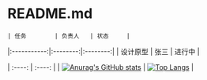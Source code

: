 # README.md

	| 任务        | 负责人   | 状态     |
|:-----------:|:--------:|:--------:|
| 设计原型    | 张三     | 进行中   |

| :----: | :----: |
| [![Anurag's GitHub stats](https://github-readme-stats.vercel.app/api?username=airmomo&show_icons=true&include_all_commits=true&theme=buefy&hide_border=true)](https://github.com/anuraghazra/github-readme-stats) | [![Top Langs](https://github-readme-stats.vercel.app/api/top-langs/?username=airmomo&layout=compact&theme=buefy&hide_border=true)](https://github.com/anuraghazra/github-readme-stats) | 
